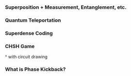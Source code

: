 ### Superposition + Measurement, Entanglement, etc.

### Quantum Teleportation

### Superdense Coding

### CHSH Game

^ with circuit drawing

### What is Phase Kickback?

